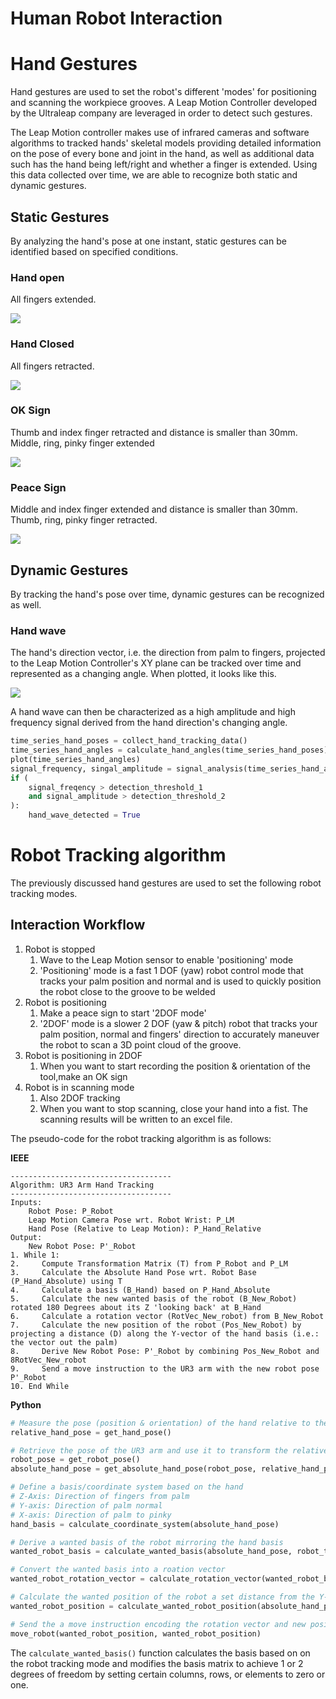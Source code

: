 # Human Robot Interaction

# Hand Gestures

Hand gestures are used to set the robot's different 'modes' for positioning and scanning the workpiece grooves. A Leap Motion Controller developed by the Ultraleap company are leveraged in order to detect such gestures.

The Leap Motion controller makes use of infrared cameras and software algorithms to tracked hands' skeletal models providing detailed information on the pose of every bone and joint in the hand, as well as additional data such has the hand being left/right and whether a finger is extended. Using this data collected over time, we are able to recognize both static and dynamic gestures. 

## Static Gestures

By analyzing the hand's pose at one instant, static gestures can be identified based on specified conditions.

### Hand open

All fingers extended.

![](gesture_open_hand.png)


### Hand Closed

All fingers retracted.

![](./gesture_closed_hand.png)


### OK Sign

Thumb and index finger retracted and distance is smaller than 30mm. Middle, ring, pinky finger extended

![](gesture_ok.png)


### Peace Sign

Middle and index finger extended and distance is smaller than 30mm. Thumb, ring, pinky finger retracted.

![](gesture_peace.png)

## Dynamic Gestures

By tracking the hand's pose over time, dynamic gestures can be recognized as well.

### Hand wave

The hand's direction vector, i.e. the direction from palm to fingers, projected to the Leap Motion Controller's XY plane can be tracked over time and represented as a changing angle. When plotted, it looks like this.

![](Figure_1.png)

A hand wave can then be characterized as a high amplitude and high frequency signal derived from the hand direction's changing angle.

```python
time_series_hand_poses = collect_hand_tracking_data()
time_series_hand_angles = calculate_hand_angles(time_series_hand_poses)
plot(time_series_hand_angles)
signal_frequency, singal_amplitude = signal_analysis(time_series_hand_angles)
if (
    signal_freqency > detection_threshold_1
    and signal_amplitude > detection_threshold_2
):
    hand_wave_detected = True

```

# Robot Tracking algorithm

The previously discussed hand gestures are used to set the following robot tracking modes.

## Interaction Workflow

1. Robot is stopped
   1. Wave to the Leap Motion sensor to enable 'positioning' mode
   2. 'Positioning' mode is a fast 1 DOF (yaw) robot control mode that tracks your palm position and normal and is used to quickly position the robot close to the groove to be welded
2. Robot is positioning
   1. Make a peace sign to start '2DOF mode'
   2. '2DOF' mode is a slower 2 DOF (yaw & pitch) robot that tracks your palm position, normal and fingers' direction to accurately maneuver the robot to scan a 3D point cloud of the groove.
3. Robot is positioning in 2DOF
   1. When you want to start recording the position & orientation of the tool,make an OK sign
4. Robot is in scanning mode
   1. Also 2DOF tracking
   2. When you want to stop scanning, close your hand into a fist. The scanning results will be written to an excel file.

The pseudo-code for the robot tracking algorithm is as follows:

**IEEE**


```
------------------------------------
Algorithm: UR3 Arm Hand Tracking
------------------------------------
Inputs: 
    Robot Pose: P_Robot
    Leap Motion Camera Pose wrt. Robot Wrist: P_LM
    Hand Pose (Relative to Leap Motion): P_Hand_Relative
Output:
    New Robot Pose: P'_Robot
1. While 1:
2.     Compute Transformation Matrix (T) from P_Robot and P_LM
3.     Calculate the Absolute Hand Pose wrt. Robot Base (P_Hand_Absolute) using T
4.     Calculate a basis (B_Hand) based on P_Hand_Absolute
5.     Calculate the new wanted basis of the robot (B_New_Robot) rotated 180 Degrees about its Z 'looking back' at B_Hand
6.     Calculate a rotation vector (RotVec_New_robot) from B_New_Robot
7.     Calculate the new position of the robot (Pos_New_Robot) by projecting a distance (D) along the Y-vector of the hand basis (i.e.: the vector out the palm)
8.     Derive New Robot Pose: P'_Robot by combining Pos_New_Robot and 8RotVec_New_robot
9.     Send a move instruction to the UR3 arm with the new robot pose P'_Robot
10. End While

```

**Python**

```python
# Measure the pose (position & orientation) of the hand relative to the Leap Motion Controller
relative_hand_pose = get_hand_pose()

# Retrieve the pose of the UR3 arm and use it to transform the relative position of the hand into the absolute coordinate frame of the UR3 Arm
robot_pose = get_robot_pose()
absolute_hand_pose = get_absolute_hand_pose(robot_pose, relative_hand_pose)

# Define a basis/coordinate system based on the hand
# Z-Axis: Direction of fingers from palm
# Y-axis: Direction of palm normal
# X-axis: Direction of palm to pinky
hand_basis = calculate_coordinate_system(absolute_hand_pose)

# Derive a wanted basis of the robot mirroring the hand basis
wanted_robot_basis = calculate_wanted_basis(absolute_hand_pose, robot_tracking_mode)

# Convert the wanted basis into a roation vector
wanted_robot_rotation_vector = calculate_rotation_vector(wanted_robot_basis)

# Calculate the wanted position of the robot a set distance from the Y-component of the hand basis, i.e. the vector pointing out from the palm.
wanted_robot_position = calculate_wanted_robot_position(absolute_hand_pose, robot_hand_distance)

# Send the a move instruction encoding the rotation vector and new position to the UR robot
move_robot(wanted_robot_position, wanted_robot_position)
```

The `calculate_wanted_basis()` function calculates the basis based on on the robot tracking mode and modifies the basis matrix to achieve 1 or 2 degrees of freedom by setting certain columns, rows, or elements to zero or one.



